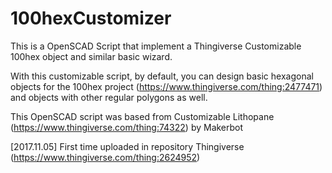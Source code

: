# 100hexCustomizer
This is a OpenSCAD Script that implement a Thingiverse Customizable 100hex object and similar basic wizard.

With this customizable script, by default, you can design basic hexagonal objects for the 100hex project (https://www.thingiverse.com/thing:2477471) and objects with other regular polygons as well.

This OpenSCAD script was based from Customizable Lithopane (https://www.thingiverse.com/thing:74322) by Makerbot 

[2017.11.05] First time uploaded in repository Thingiverse (https://www.thingiverse.com/thing:2624952)
